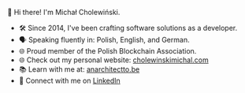👋 Hi there! I'm Michał Cholewiński.

- 🛠️ Since 2014, I've been crafting software solutions as a developer.
- 🗣️ Speaking fluently in: Polish, English, and German.
- 🌐 Proud member of the Polish Blockchain Association.
- 🌐 Check out my personal website: [cholewinskimichal.com](https://cholewinskimichal.com)
- 📚 Learn with me at: [anarchitectto.be](https://anarchitectto.be)
- 🤝 Connect with me on [LinkedIn](https://www.linkedin.com/in/michalcholewinski/)

<!--
**michalcholewinski/michalcholewinski** is a ✨ _special_ ✨ repository because its `README.md` (this file) appears on your GitHub profile.

Here are some ideas to get you started:

- 🔭 I’m currently working on ...
- 🌱 I’m currently learning ...
- 👯 I’m looking to collaborate on ...
- 🤔 I’m looking for help with ...
- 💬 Ask me about ...
- 📫 How to reach me: ...
- 😄 Pronouns: ...
- ⚡ Fun fact: ...
-->
